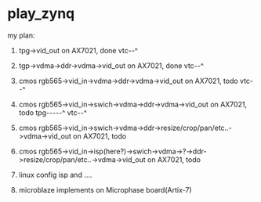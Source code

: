 # play_zynq

my plan:

1. tpg->vid_out on AX7021, done
       vtc--^
2. tgp->vdma->ddr->vdma->vid_out on AX7021, done
			vtc--^
3. cmos rgb565->vid_in->vdma->ddr->vdma->vid_out on AX7021, todo
				vtc--^
4. cmos rgb565->vid_in->swich->vdma->ddr->vdma->vid_out on AX7021, todo
	 	tpg-----^		vtc--^
5. cmos rgb565->vid_in->swich->vdma->ddr->resize/crop/pan/etc..->vdma->vid_out on AX7021, todo

6. cmos rgb565->vid_in->isp(here?)->swich->vdma->?->ddr->resize/crop/pan/etc..->vdma->vid_out on AX7021, todo

7. linux config isp and ....

8. microblaze implements on Microphase board(Artix-7)

